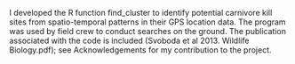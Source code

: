I developed the R function find_cluster to identify potential carnivore kill sites from spatio-temporal patterns in their GPS location data. The program was used by field crew to conduct searches on the ground. The publication associated with the code is included (Svoboda et al 2013. Wildlife Biology.pdf); see Acknowledgements for my contribution to the project.
